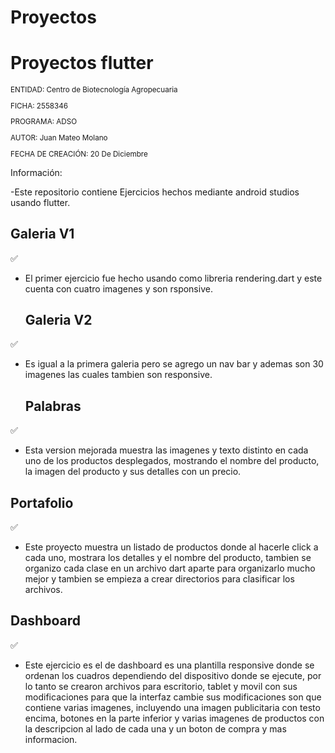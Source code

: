 # Proyectos

# Proyectos flutter

<sub>
  
ENTIDAD: Centro de Biotecnología Agropecuaria

FICHA: 2558346

PROGRAMA: ADSO

AUTOR: Juan Mateo Molano

FECHA DE CREACIÓN: 20 De Diciembre


</sub>

Información:

-Este repositorio contiene Ejercicios hechos mediante android studios usando flutter.

  ## Galeria V1

 ✅
 - El primer ejercicio fue hecho usando como libreria rendering.dart y este cuenta con cuatro imagenes y son rsponsive.
 
   ## Galeria V2
 
 ✅
 - Es igual a la primera galeria pero se agrego un nav bar y ademas son 30 imagenes las cuales tambien son responsive.
 
    ## Palabras
 
 ✅
 - Esta version mejorada muestra las imagenes y texto distinto en cada uno de los productos desplegados, mostrando el nombre del producto, la imagen del producto y sus detalles con un precio.
 
  ## Portafolio
 
 ✅
 - Este proyecto muestra un listado de productos donde al hacerle click a cada uno, mostrara los detalles y el nombre del producto, tambien se organizo cada clase en un archivo dart aparte para organizarlo mucho mejor y tambien se empieza a crear directorios para clasificar los archivos.
 
  ## Dashboard
 
 ✅
 - Este ejercicio es el de dashboard es una plantilla responsive donde se ordenan los cuadros dependiendo del dispositivo donde se ejecute, por lo tanto se crearon archivos para escritorio, tablet y movil con sus modificaciones para que la interfaz cambie sus modificaciones son que contiene varias imagenes, incluyendo una imagen publicitaria con testo encima, botones en la parte inferior y varias imagenes de productos con la descripcion al lado de cada una y un boton de compra y mas informacion.

